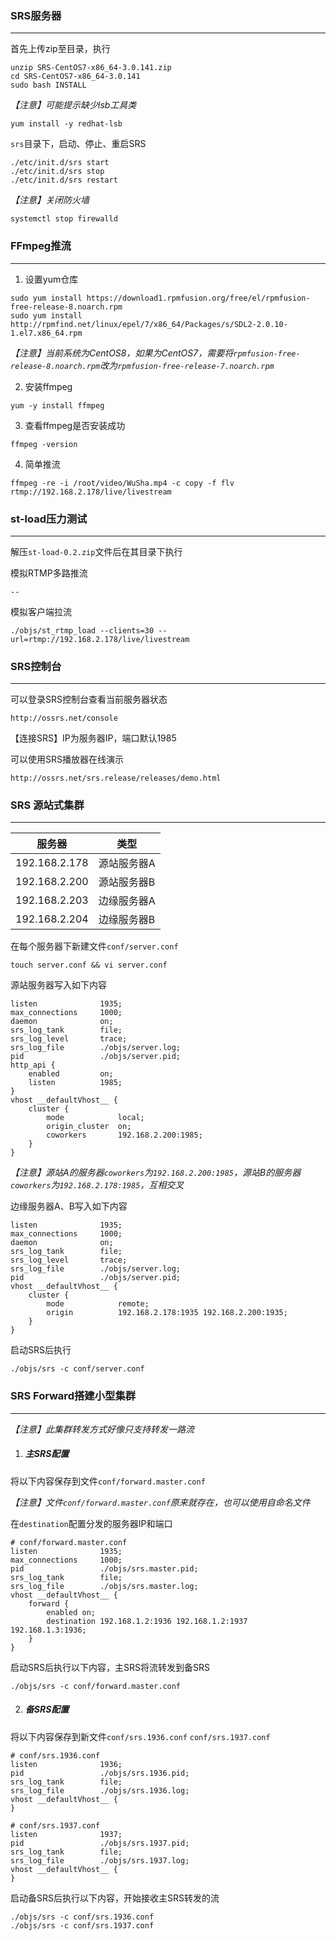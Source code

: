 ### SRS服务器

------

首先上传zip至目录，执行

```shell
unzip SRS-CentOS7-x86_64-3.0.141.zip 
cd SRS-CentOS7-x86_64-3.0.141
sudo bash INSTALL
```

*【注意】可能提示缺少lsb工具类*

```shell
yum install -y redhat-lsb
```

`srs`目录下，启动、停止、重启SRS

```shell
./etc/init.d/srs start
./etc/init.d/srs stop
./etc/init.d/srs restart
```

*【注意】关闭防火墙*

```shell
systemctl stop firewalld
```



### FFmpeg推流

------

1. 设置yum仓库

```shell
sudo yum install https://download1.rpmfusion.org/free/el/rpmfusion-free-release-8.noarch.rpm
sudo yum install http://rpmfind.net/linux/epel/7/x86_64/Packages/s/SDL2-2.0.10-1.el7.x86_64.rpm
```

*【注意】当前系统为CentOS8，如果为CentOS7，需要将`rpmfusion-free-release-8.noarch.rpm`改为`rpmfusion-free-release-7.noarch.rpm`*

2. 安装ffmpeg

```shell
yum -y install ffmpeg
```

3. 查看ffmpeg是否安装成功

```shell
ffmpeg -version
```

4. 简单推流

```shell
ffmpeg -re -i /root/video/WuSha.mp4 -c copy -f flv rtmp://192.168.2.178/live/livestream
```



### st-load压力测试

------

解压`st-load-0.2.zip`文件后在其目录下执行

模拟RTMP多路推流

```shell
--
```

模拟客户端拉流

```shell
./objs/st_rtmp_load --clients=30 --url=rtmp://192.168.2.178/live/livestream
```



### SRS控制台

------

可以登录SRS控制台查看当前服务器状态

```
http://ossrs.net/console
```

【连接SRS】IP为服务器IP，端口默认1985

可以使用SRS播放器在线演示

```
http://ossrs.net/srs.release/releases/demo.html
```



### SRS 源站式集群

------

| 服务器        | 类型        |
| ------------- | ----------- |
| 192.168.2.178 | 源站服务器A |
| 192.168.2.200 | 源站服务器B |
| 192.168.2.203 | 边缘服务器A |
| 192.168.2.204 | 边缘服务器B |

在每个服务器下新建文件`conf/server.conf`

```shell
touch server.conf && vi server.conf
```

源站服务器写入如下内容

```shell
listen              1935;
max_connections     1000;
daemon              on;
srs_log_tank        file;
srs_log_level       trace;
srs_log_file        ./objs/server.log;
pid                 ./objs/server.pid;
http_api {
    enabled         on;
    listen          1985;
}
vhost __defaultVhost__ {
    cluster {
        mode            local;
        origin_cluster  on;
        coworkers       192.168.2.200:1985;
    }
}
```

*【注意】源站A的服务器`coworkers`为`192.168.2.200:1985`，源站B的服务器`coworkers`为`192.168.2.178:1985`，互相交叉*

边缘服务器A、B写入如下内容

```shell
listen              1935;
max_connections     1000;
daemon              on;
srs_log_tank        file;
srs_log_level       trace;
srs_log_file        ./objs/server.log;
pid                 ./objs/server.pid;
vhost __defaultVhost__ {
    cluster {
        mode            remote;
        origin          192.168.2.178:1935 192.168.2.200:1935;
    }
}
```

启动SRS后执行

```shell
./objs/srs -c conf/server.conf
```



### SRS Forward搭建小型集群

------

*【注意】此集群转发方式好像只支持转发一路流*

1. ##### 主SRS配置

将以下内容保存到文件`conf/forward.master.conf`

*【注意】文件`conf/forward.master.conf`原来就存在，也可以使用自命名文件*

在`destination`配置分发的服务器IP和端口

```shell
# conf/forward.master.conf
listen              1935;
max_connections     1000;
pid                 ./objs/srs.master.pid;
srs_log_tank        file;
srs_log_file        ./objs/srs.master.log;
vhost __defaultVhost__ {
    forward {
        enabled on;
        destination 192.168.1.2:1936 192.168.1.2:1937 192.168.1.3:1936;
    }
}
```

启动SRS后执行以下内容，主SRS将流转发到备SRS

```shell
./objs/srs -c conf/forward.master.conf
```

2. ##### 备SRS配置

将以下内容保存到新文件`conf/srs.1936.conf` `conf/srs.1937.conf`

```shell
# conf/srs.1936.conf
listen              1936;
pid                 ./objs/srs.1936.pid;
srs_log_tank        file;
srs_log_file        ./objs/srs.1936.log;
vhost __defaultVhost__ {
}
```

```shell
# conf/srs.1937.conf
listen              1937;
pid                 ./objs/srs.1937.pid;
srs_log_tank        file;
srs_log_file        ./objs/srs.1937.log;
vhost __defaultVhost__ {
}
```

启动备SRS后执行以下内容，开始接收主SRS转发的流

```shell
./objs/srs -c conf/srs.1936.conf
./objs/srs -c conf/srs.1937.conf
```



